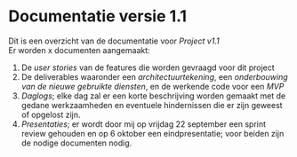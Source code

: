 # Documentatie versie 1.1

Dit is een overzicht van de documentatie voor *Project v1.1*  
Er worden x documenten aangemaakt:
1) De *user stories* van de features die worden gevraagd voor dit project
2) De deliverables waaronder een *architectuurtekening*, een *onderbouwing van de nieuwe gebruikte diensten*, en de werkende code voor een *MVP*
3) *Daglogs*; elke dag zal er een korte beschrijving worden gemaakt met de gedane werkzaamheden en eventuele hindernissen die er zijn geweest of opgelost zijn. 
4) *Presentaties*; er wordt door mij op vrijdag 22 september een sprint review gehouden en op 6 oktober een eindpresentatie; voor beiden zijn de nodige documenten nodig. 

